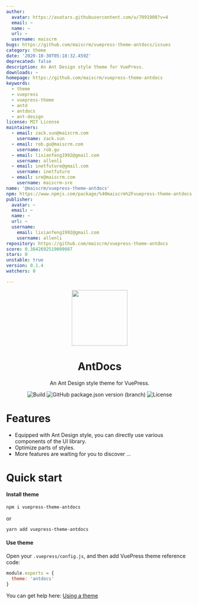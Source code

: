 ```yaml
---
author:
  avatar: https://avatars.githubusercontent.com/u/7091908?v=4
  email: ~
  name: ~
  url: ~
  username: maiscrm
bugs: https://github.com/maiscrm/vuepress-theme-antdocs/issues
category: theme
date: '2020-10-30T05:18:32.459Z'
deprecated: false
description: An Ant Design style theme for VuePress.
downloads: ~
homepage: https://github.com/maiscrm/vuepress-theme-antdocs
keywords:
  - theme
  - vuepress
  - vuepress-theme
  - antd
  - antdocs
  - ant-design
license: MIT License
maintainers:
  - email: zack.sun@maiscrm.com
    username: zack.sun
  - email: rob.gu@maiscrm.com
    username: rob.gu
  - email: lixianfeng1992@gmail.com
    username: allenli
  - email: inetfuture@gmail.com
    username: inetfuture
  - email: sre@maiscrm.com
    username: maiscrm-sre
name: '@maiscrm/vuepress-theme-antdocs'
npm: https://www.npmjs.com/package/%40maiscrm%2Fvuepress-theme-antdocs
publisher:
  avatar: ~
  email: ~
  name: ~
  url: ~
  username:
    email: lixianfeng1992@gmail.com
    username: allenli
repository: https://github.com/maiscrm/vuepress-theme-antdocs
score: 0.3842692519009087
stars: 0
unstable: true
version: 0.1.4
watchers: 0

---
```


<div align="center"><img src="https://s2.ax1x.com/2020/02/27/3aIcDK.png" height = "150" /></div>

<h1 align="center">AntDocs</h1>

<div align="center">

An Ant Design style theme for VuePress.

</div>

<div align="center">

![Build](https://img.shields.io/badge/build-passing-brightgreen?style=flat-square) ![GitHub package.json version (branch)](https://img.shields.io/github/package-json/v/zpfz/vuepress-theme-antdocs?style=flat-square) ![License](https://img.shields.io/github/license/zpfz/vuepress-theme-antdocs?style=flat-square)

</div>

# Features
- Equipped with Ant Design style, you can directly use various components of the UI library.
- Optimize parts of styles.
- More features are waiting for you to discover ...

# Quick start

#### Install theme

```sh
npm i vuepress-theme-antdocs
```
or
```sh
yarn add vuepress-theme-antdocs
```

#### Use theme  

Open your `.vuepress/config.js`, and then add VuePress theme reference code:
```js
module.exports = {
  theme: 'antdocs'
}
```
You can get help here: [Using a theme](https://vuepress.vuejs.org/theme/using-a-theme.html#theme-shorthand)
